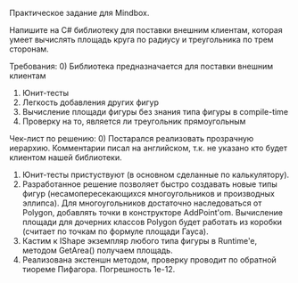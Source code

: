 Практическое задание для Mindbox.

Напишите на C# библиотеку для поставки внешним клиентам, которая умеет вычислять площадь круга по радиусу и треугольника по трем сторонам.

Требования:
0) Библиотека предназначается для поставки внешним клиентам
1) Юнит-тесты
2) Легкость добавления других фигур
3) Вычисление площади фигуры без знания типа фигуры в compile-time
4) Проверку на то, является ли треугольник прямоугольным 


Чек-лист по решению:
0) Постарался реализовать прозрачную иерархию. Комментарии писал на английском, т.к. не указано кто будет клиентом нашей библиотеки.
1) Юнит-тесты пристуствуют (в основном сделанные по калькулятору).
2) Разработанное решение позволяет быстро создавать новые типы фигур (несамопересекающихся многоугольников и производных эллипса).
Для многоугольников достаточно наследоваться от Polygon, добавлять точки в конструкторе AddPoint'om.
Вычисление площади для дочерних классов Polygon будет работать из коробки (считает по точкам по формуле площади Гауса).
3) Кастим к IShape экземпляр любого типа фигуры в Runtime'e, методом GetArea() получаем площадь.
4) Реализована экстеншн методом, проверку проводит по обратной тиореме Пифагора. Погрешность 1e-12.

